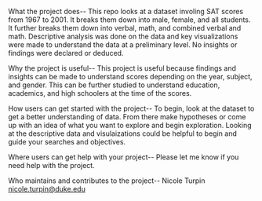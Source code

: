What the project does-- This repo looks at a dataset involing SAT scores from 1967 to 2001. It breaks them down into male, female, and all students. It further breaks them down into verbal, math, and combined verbal and math. Descriptive analysis was done on the data and key visualizations were made to understand the data at a preliminary level. No insights or findings were declared or deduced.

Why the project is useful-- This project is useful because findings and insights can be made to understand scores depending on the year, subject, and gender. This can be further studied to understand education, academics, and high schoolers at the time of the scores. 

How users can get started with the project-- To begin, look at the dataset to get a better understanding of data. From there make hypotheses or come up with an idea of what you want to explore and begin exploration. Looking at the descriptive data and visulaizations could be helpful to begin and guide your searches and objectives. 

Where users can get help with your project-- Please let me know if you need help with the project.

Who maintains and contributes to the project-- Nicole Turpin nicole.turpin@duke.edu
